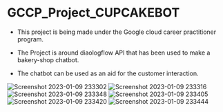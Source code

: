 # GCCP_Project_CUPCAKEBOT

- This project is being made under the Google cloud career practitioner program.

- The Project is around diaologflow API that has been used to make a bakery-shop chatbot.

- The chatbot can be used as an aid for the customer interaction.

![Screenshot 2023-01-09 233302](https://user-images.githubusercontent.com/88899011/211376776-b5e43b28-0524-4a56-91cb-e7bd01f3b04d.png)
![Screenshot 2023-01-09 233316](https://user-images.githubusercontent.com/88899011/211376792-f0691c8a-2f49-4632-99cc-2c26f1d04f55.png)
![Screenshot 2023-01-09 233348](https://user-images.githubusercontent.com/88899011/211376799-2bf090ce-476d-46f9-b97a-3664f12141d7.png)
![Screenshot 2023-01-09 233405](https://user-images.githubusercontent.com/88899011/211376805-2e163e95-cffc-436a-9f6a-ffeba4119531.png)
![Screenshot 2023-01-09 233420](https://user-images.githubusercontent.com/88899011/211376808-57f450ac-d9ce-44e6-8b20-3bc123ac39b7.png)
![Screenshot 2023-01-09 233444](https://user-images.githubusercontent.com/88899011/211376814-fb282419-0920-4711-9f91-b62a5f2b2520.png)

